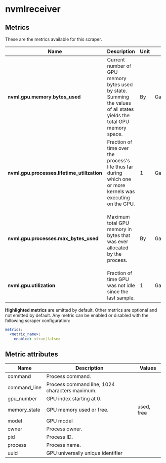 [comment]: <> (Code generated by mdatagen. DO NOT EDIT.)

# nvmlreceiver

## Metrics

These are the metrics available for this scraper.

| Name | Description | Unit | Type | Attributes |
| ---- | ----------- | ---- | ---- | ---------- |
| **nvml.gpu.memory.bytes_used** | Current number of GPU memory bytes used by state. Summing the values of all states yields the total GPU memory space. | By | Gauge(Int) | <ul> <li>model</li> <li>gpu_number</li> <li>uuid</li> <li>memory_state</li> </ul> |
| **nvml.gpu.processes.lifetime_utilization** | Fraction of time over the process's life thus far during which one or more kernels was executing on the GPU. | 1 | Gauge(Double) | <ul> <li>model</li> <li>gpu_number</li> <li>uuid</li> <li>pid</li> <li>process</li> <li>command</li> <li>command_line</li> <li>owner</li> </ul> |
| **nvml.gpu.processes.max_bytes_used** | Maximum total GPU memory in bytes that was ever allocated by the process. | By | Gauge(Int) | <ul> <li>model</li> <li>gpu_number</li> <li>uuid</li> <li>pid</li> <li>process</li> <li>command</li> <li>command_line</li> <li>owner</li> </ul> |
| **nvml.gpu.utilization** | Fraction of time GPU was not idle since the last sample. | 1 | Gauge(Double) | <ul> <li>model</li> <li>gpu_number</li> <li>uuid</li> </ul> |

**Highlighted metrics** are emitted by default. Other metrics are optional and not emitted by default.
Any metric can be enabled or disabled with the following scraper configuration:

```yaml
metrics:
  <metric_name>:
    enabled: <true|false>
```

## Metric attributes

| Name | Description | Values |
| ---- | ----------- | ------ |
| command | Process command. |  |
| command_line | Process command line, 1024 characters maximum. |  |
| gpu_number | GPU index starting at 0. |  |
| memory_state | GPU memory used or free. | used, free |
| model | GPU model |  |
| owner | Process owner. |  |
| pid | Process ID. |  |
| process | Process name. |  |
| uuid | GPU universally unique identifier |  |
